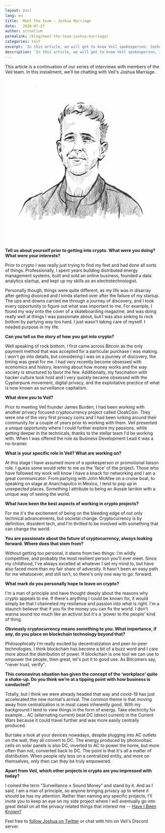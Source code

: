 ```yaml
---
layout: post
lang: en
title:  Meet the team — Joshua Marriage
date:   2020-07-27
author: strontium
permalink: /blog/meet-the-team-joshua-marriage/
categories: test
excerpt: 'In this article, we will get to know Veil spokesperson, Joshua Marriage'
description: 'In this article, we will get to know Veil spokesperson, Joshua Marriage'
---
```


This article is a continuation of our series of interviews with members of the Veil team. In this installment, we’ll be chatting with Veil's Joshua Marriage.

![](/uploads/team/joshuamarriage.jpg)

**Tell us about yourself prior to getting into crypto. What were you doing? What were your interests?**

Prior to crypto I was really just trying to find my feet and had done all sorts of things. Professionally, I spent years building distributed energy management systems, built and sold an online business, founded a data analytics startup, and kept up my skills as an electrotechnologist.

Personally though, things were quite different, as my life was in disarray after getting divorced and I kinda started over after the failure of my startup. The ups and downs carried me through a journey of discovery, and I took every opportunity to figure out what was important to me. For example, I found my way onto the cover of a skateboarding magazine, and was doing really well at things I was passionate about, but I was also sinking to rock bottom by partying way too hard. I just wasn't taking care of myself. I needed purpose in my life.

**Can you tell us the story of how you got into crypto?**

Well speaking of rock bottom, I first came across Bitcoin as the only payment method that was accepted for a particular purchase I was making. I won't go into details, but considering I was on a journey of discovery, the timing was great for me. I had very recently become obsessed with economics and history, learning about how money works and the way society is structured to favor the few. Additionally, my fascination with hacker culture took hold and I very quickly became obsessed with the Cypherpunk movement, digital privacy, and the exploitative practice of what is now known as surveillance capitalism.

**What drew you to Veil?**

Prior to meeting Veil founder James Burden, I had been working with another privacy focused cryptocurrency project called CloakCoin. They were one of the very first privacy coins and I had been lurking around their community for a couple of years prior to working with them. Veil presented a unique opportunity where I could further explore my passions, while getting deeper in the technicals, thanks to the stellar team I'd be working with. When I was offered the role as Business Development Lead it was a no-brainer.

**What is your specific role in Veil? What are working on?**

At this stage I have assumed more of a spokesperson or promotional liaison role. I guess some would refer to me as the 'face' of the project. Those who have followed my work will know I have a knack for networking and I am a great communicator. From partying with John McAfee on a cruise boat, to speaking on stage at Anarchapulco in Mexico, I tend to pop up in unexpected places. Something I attribute to being an Aussie larrikin with a unique way of seeing the world.

**What have been the best aspects of working in crypto projects?**

For me it's the excitement of being on the bleeding edge of not only technical advancements, but societal change. Cryptocurrency is by definition, dissident tech, and I'm thrilled to be involved with something that can change the world.

**You are passionate about the future of cryptocurrency, always looking forward. Where does that stem from?**

Without getting too personal, it stems from two things: I'm wildly competitive, and probably the most resilient person you'll ever meet. Since my childhood, I've always excelled at whatever I set my mind to, but have also faced more than my fair share of adversity. It hasn't been an easy path for me whatsoever, and still isn't, so there's only one way to go: forward.

**What mark do you personally hope to leave on crypto?**

I'm a man of principle and have thought deeply about the reasons why crypto appeals to me. If there's anything I could be known for, it would simply be that I channeled my resilience and passion into what is right. I'm a staunch believer that if you fix the money you can fix the world. I don't wanna sound too much like an activist but it's a 'power to the people' kind of thing.

**Obviously cryptocurrency means something to you. What importance, if any, do you place on blockchain technology beyond that?**

Philosophically I'm really excited by decentralization and peer-to-peer technologies. I think blockchain has become a bit of a buzz word and I care more about the distribution of power. If blockchain is one tool we can use to empower the people, then great, let's put it to good use. As Bitcoiners say, "never trust, verify".

**This coronavirus situation has given the concept of the ‘workplace’ quite a shake-up. Do you think we’re at a tipping point with how business is conducted?**

Totally, but I think we were already headed that way and covid-19 has just accelerated the new normal's arrival. The common theme is that moving away from centralization is in most cases inherently good. With my background I tend to view things in the form of energy. Take electricity for example... AC (alternating current) beat DC (direct current) in the Current Wars because it could travel further and was more easily centrally produced.

But take a look at your devices nowadays, despite plugging into AC outlets on the wall, they all convert to DC. The energy produced by photovoltaic cells on solar panels is also DC, inverted to AC to power the home, but more often than not, converted back to DC. The point is that it's all a matter of distribution. When people rely less on a centralized entity, and more on themselves, only then can they be truly empowered.

**Apart from Veil, which other projects in crypto are you impressed with today?**

I coined the term "Surveillance ≠ Sound Money" and stand by it. And as I said, I am a man of principle, so anyone bringing privacy up to where it should be has my attention. Rather than naming any specific projects, I'll invite you to keep an eye on my side project where I will eventually go into great detail on all the privacy related things that interest me -- [Have I Been Known?](https://haveibeenknown.com/)

Feel free to [follow Joshua on Twitter](https://twitter.com/satoshua) or chat with him on Veil's Discord server.